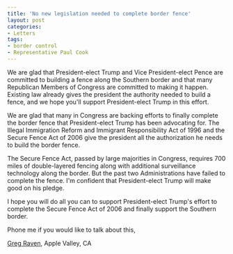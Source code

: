 ```yaml
---
title: 'No new legislation needed to complete border fence'
layout: post
categories:
- Letters
tags:
- border control
- Representative Paul Cook
---
```


We are glad that President-elect Trump and Vice President-elect Pence are committed to building a fence along the Southern border and that many Republican Members of Congress are committed to making it happen. Existing law already gives the president the authority needed to build a fence, and we hope you'll support President-elect Trump in this effort.

We are glad that many in Congress are backing efforts to finally complete the border fence that President-elect Trump has been advocating for. The Illegal Immigration Reform and Immigrant Responsibility Act of 1996 and the Secure Fence Act of 2006 give the president all the authorization he needs to build the border fence.

The Secure Fence Act, passed by large majorities in Congress, requires 700 miles of double-layered fencing along with additional surveillance technology along the border. But the past two Administrations have failed to complete the fence. I'm confident that President-elect Trump will make good on his pledge.

I hope you will do all you can to support President-elect Trump's effort to complete the Secure Fence Act of 2006 and finally support the Southern border.

Phone me if you would like to talk about this,

[Greg Raven](https://www.gregraven.org), Apple Valley, CA